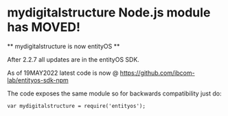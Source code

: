 mydigitalstructure Node.js module has MOVED!
============================================

** mydigitalstructure is now entityOS **

After 2.2.7 all updates are in the entityOS SDK.

As of 19MAY2022 latest code is now @
https://github.com/ibcom-lab/entityos-sdk-npm

The code exposes the same module so for backwards compatibility just do:

`var mydigitalstructure = require('entityos');`
